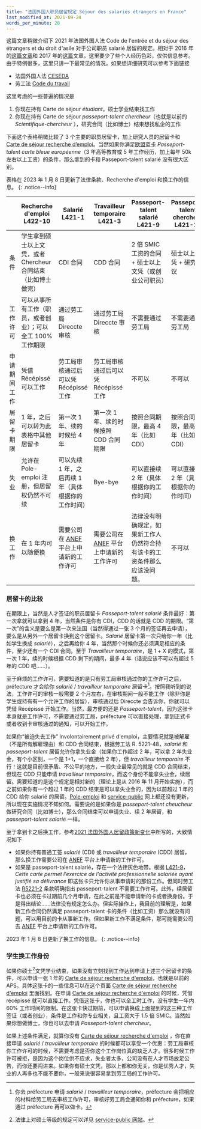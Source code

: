 ```yaml
---
title: "法国外国人职员居留规定 Séjour des salariés étrangers en France"
last_modified_at: 2021-09-24
words_per_minute: 20
---
```


这篇文章稍微介绍下 2021 年法国外国人法 Code de l'entrée et du séjour des étrangers et du droit d'asile 对于公司职员 salarié 居留的规定。相对于 2016 年的[这篇文章](/2016/11/23/for-laffi)和 2017 年的[这篇](/2017/05/01/passeport-talent)文章，这里要少了些个人经历色彩，仅供信息参考。由于特例很多，这里只讲一下最常见的情况。如果想详细研究可以参考下面链接

- 法国外国人法 [CESEDA](https://www.legifrance.gouv.fr/codes/texte_lc/LEGITEXT000006070158/)
- 劳工法 [Code du travail](https://www.legifrance.gouv.fr/codes/id/LEGITEXT000006072050/)

这里考虑的一些普遍的情况是

1. 你现在持有 Carte de séjour *étudiant*，硕士学业结束找工作
2. 你现在持有 Carte de séjour *passeport-talent chercheur*（也就是以前的 *Scientifique-chercheur* ），研究合同（比如博士）结束想找私企的工作

下面这个表格稍微比较了 3 个主要的职员居留卡，加上研究人员的居留卡和 [Carte de séjour recherche d’emploi](/tds/carte-de-sejour-recherche-emploi)。当然如果你满足[欧盟蓝卡](https://zh.wikipedia.org/wiki/%E6%AC%A7%E7%9B%9F%E8%93%9D%E5%8D%A1) *Passeport-talent carte bleue européenne*（3 年高等教育或 5 年工作经历，加上每年 50k 左右以上工资）的条件，那么拿到的卡和 Passeport-talent salarié 没有很大区别。

表格在 2023 年 1 月 8 日更新了法律条款、Recherche d'emploi 和换工作的信息。
{: .notice--info}

|              | Recherche d'emploi L422-10         | Salarié L421-1             | Travailleur temporaire L421-3  | Passeport-talent salarié L421-9               | Passeport-talent chercheur L421-14 |
| ------------ | --------------- | ---------------------- | -------------------------------------- | ----------------------------------------------------- | ----------------------------------------- |
| 条件         | 学生拿到硕士以上文凭，或者 Chercheur 合同结束（比如博士做完）| CDI 合同                              | CDD 合同                               | 2 倍 SMIC 工资的合同 + 硕士以上文凭（或创业公司职员） | 硕士以上文凭 + 研究协议                   |
| 工作许可     | 可以从事所有工作（职员，或者创业）；可以全工 100% 工作期限 | 通过劳工局 Direccte 审核              | 通过劳工局 Direccte 审核               | 不需要通过劳工局                                      | 不需要通过劳工局                          |
| 申请期间工作 | 凭借 Récépissé 可以工作 | 劳工局审核通过后可以凭 Récépissé 工作 | 劳工局审核通过后可以凭 Récépissé 工作  | 不可以                                                | 不可以                                    |
| 居留卡期限   | 1 年，之后可以转为此表格中其他居留卡 | 第一次 1 年、续的时候给 4 年          | 第一次 1 年、续的时候按照 CDD 合同期限 | 按照合同期限，最高 4 年（比如 CDI）                   | 按照合同期限，最高 4 年（比如 CDI）       |
| 失业         | 允许在 Pole-emploi 注册，但居留权仍然不可续 | 可以先续 1 年，之后再续 1 年（具体根据你的工作时间）          | Bye-bye                                | 可以直接续 2 年（具体根据你的工作时间）                                       | 可以直接续 2 年（具体根据你的工作时间）                           |
| 换工作       | 在 1 年内可以随便换 | 需要公司在 [ANEF](https://administration-etrangers-en-france.interieur.gouv.fr/immiprousager/#/authentification) 平台上申请新的工作许可                    | 需要公司在 [ANEF](https://administration-etrangers-en-france.interieur.gouv.fr/immiprousager/#/authentification) 平台上申请新的工作许可                                 | 法律没有明确规定，如果新工作人仍然符合持有该卡的工资条件那么应该没问题。                                   | 不可以                                    |

### 居留卡的比较

在期限上，当然是人才签证的职员居留卡 *Passeport-talent salarié* 条件最好：第一次拿就可以拿到 4 年，当然条件是你有 CDI，CDD 的话就是 CDD 的期限。“第一次”的含义是要么是第一次来法国（当然得通过一张 3 个月的签证再去申请），要么是从另外一个居留卡换到这个居留卡。*Salarié* 居留卡第一次只给你一年（比如学生换成 *salarié*），之后再给你 4 年，当然那个时候你还必须满足相应的条件，至少还有一个 CDI 合同。至于 *Travailleur temporaire*，是 1 + X 的模式，第一次 1 年，续的时候根据 CDD 剩下的期间，最多 4 年（话说应该不可以有超过 5 年的 CDD 吧……）。

至于麻烦的工作许可，需要知道的是只有劳工局审核通过你的工作许可之后，préfecture 才会给你 *salarié* / *travailleur temporaire* 居留卡[^1]。按照我听到的说法，工作许可的审核一般需要 2 个月左右，在审核期间一般不能工作（除非你是学生或持有有一个允许工作的居留），审核通过后 Direccte 会告诉你，你就可以凭借 Récépissé 开始工作。当然，最方便的还是 *Passeport-talent*，因为这张卡本身就是工作许可，不需要通过劳工局，préfecture 可以直接处理，拿到正式卡或者收到卡审核通过的通知，可以开始工作。

如果你“被迫失去工作” Involontairement privé d'emploi，主要情况就是被解雇（不是所有解雇理由）和 CDD 合同结束，根据劳工法 R. 5221-48，*salarié* 和 *passeport-talent* 居留允许你拿失业金（如果你工作超过 2 年，可以拿 2 年失业金，有个小区别，一个是 1+1，一个直接给 2 年），但 *travailleur temporaire* 不行！这就是目前很矛盾、不公平的地方，一般失业最常见的就是 CDD 合同结束，但现在 CDD 只能申请 *travailleur temporaire*，而这个身份不能拿失业金，续居留。需要知道的是这个规定是相对新的（理论上是从 2016 年 11 月开始实施），而之前如果你有一个超过 1 年的 CDD 结束是可以拿失业金的，因为以前超过 1 年的 CDD 给你 salarié 的居留。[Pole-emploi](https://www.pole-emploi.fr/region/martinique/candidat/les-indispensables-pour-vous-inscrire-@/region/martinique/article.jspz?id=46649) 和 [service-public](https://www.service-public.fr/particuliers/vosdroits/F24465) 网上都还没有更新，所以现在实施情况不知如何。需要说的是如果你是 *passeport-talent cheucheur* 做研究合同（比如博士），那么合同结束可以申请失业、续 2 年居留，和 *passeport-talent salarié* 一样。

至于拿到卡之后换工作，参考[2021 法国外国人居留政策新变化](/tds/changements-2020)中所写的，大致情况如下

- 如果你持有普通工签 *salarié* (CDI) 或 *travailleur temporaire* (CDD) 居留，那么换工作需要公司在 [ANEF](https://administration-etrangers-en-france.interieur.gouv.fr/immiprousager/#/authentification) 平台上申请新的工作许可。
- 如果是 passeport-talent salarié，存在一个法律灰色地带。根据 [L421-9](https://www.legifrance.gouv.fr/codes/article_lc/LEGIARTI000042776769)，*Cette carte permet l'exercice de l'activité professionnelle salariée ayant justifié sa délivrance* 即这张卡只允许你从事申请时的那份工作。但同时劳工法 [R5221-2](https://www.legifrance.gouv.fr/codes/article_lc/LEGIARTI000043323648) 条款明确指出 passeport-talent 不需要工作许可。此外，续居留卡也必须在卡过期前几个月申请，在此之前是不能申请新的卡或者换身份。于是得出结论……法律没有规定怎么办。但实际操作上，我目前的理解是，如果新工作合同仍然满足 passeport-talent 卡的条件（比如工资）那么就没有问题，可以用目前的卡从事新工作。但如果新工作不满足条件，那可能需要公司去 [ANEF](https://administration-etrangers-en-france.interieur.gouv.fr/immiprousager/#/authentification) 平台上申请新的工作许可。

2023 年 1 月 8 日更新了换工作的信息。
{: .notice--info}

### 学生换工作身份

如果你硕士[^2]文凭学业结束，如果没有立刻找到工作达到申请上述三个居留卡的条件，可以申请一张 1 年的 [Carte de séjour recherche d'emploi](/tds/carte-de-sejour-recherche-emploi/)，也就是以前的 APS。具体这张卡的一些信息可以在这个页面 [Carte de séjour recherche d'emploi](/tds/carte-de-sejour-recherche-emploi/) 里面找到。在申请 [Carte de séjour recherche d'emploi](/tds/carte-de-sejour-recherche-emploi/) 的时候，凭借 récépissé 就可以直接工作。凭借这张卡，你也可以全工时工作，没有学生一年内 60% 工作时间的限制。在这张卡快过期前，可以申请换成上面提到的这三种工作签证（或者创业），条件是工作和你专业相关，且工资大于 1.5 倍 SMIC。当然如果你想做博士，你也可以去申请 *Passeport-talent chercheur*。

如果上述条件满足，就算你没有 [Carte de séjour recherche d'emploi](/tds/carte-de-sejour-recherche-emploi/) ，你在直接申请 *salarié* / *travailleur temporaire* 的时候都可以享受一个优惠：劳工局审核你工作许可的时候，不需要考虑是否你这个工作岗位真的缺乏人才。很多时候工作许可被拒，是因为这个岗位供不应求，失业者太多，公司没有在人才市场放足公告，而你还要闯进来。如果你有硕士文凭，那以上都和你无关，你是优秀人才，失业的人再多也不能不要你，一般来说很容易拿到劳工局的工作许可。

[^1]: 你去 préfecture 申请 *salarié* / *travailleur temporaire*，préfecture 会把相应的材料给劳工局去审核工作许可，审核好劳工局会通知你和 préfecture，如果通过 préfecture 再可以做卡。
[^2]: 法律上对硕士等级的规定可以详见 [service-public 网站](https://www.service-public.fr/particuliers/vosdroits/F17319)。
